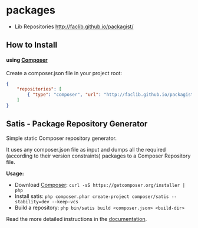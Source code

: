 packages
========




- Lib Repositories <http://faclib.github.io/packagist/>

## How to Install 

#### using [Composer](http://getcomposer.org/)

Create a composer.json file in your project root:
    
```json
{
    "repositories": [
        { "type": "composer", "url": "http://faclib.github.io/packagist" }
    ]
}
```


## Satis - Package Repository Generator

Simple static Composer repository generator.

It uses any composer.json file as input and dumps all the required (according
to their version constraints) packages to a Composer Repository file.

**Usage:**

- Download [Composer](https://getcomposer.org/download/): `curl -sS https://getcomposer.org/installer | php`
- Install satis: `php composer.phar create-project composer/satis --stability=dev --keep-vcs`
- Build a repository: `php bin/satis build <composer.json> <build-dir>`

Read the more detailed instructions in the 
[documentation](http://getcomposer.org/doc/articles/handling-private-packages-with-satis.md).